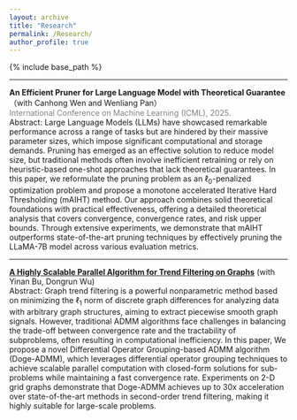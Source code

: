 ```yaml
---
layout: archive
title: "Research"
permalink: /Research/
author_profile: true
---
```


{% include base_path %}


---------------

**An Efficient Pruner for Large Language Model with Theoretical Guarantee** （with Canhong Wen and Wenliang Pan）           
<span style="color:gray">International Conference on Machine Learning (ICML), 2025.</span>   
Abstract: Large Language Models (LLMs) have showcased remarkable performance across a range of tasks but are hindered by their massive parameter sizes, which impose significant computational and storage demands. Pruning has emerged as an effective solution to reduce model size, but traditional methods often involve inefficient retraining or rely on heuristic-based one-shot approaches that lack theoretical guarantees. In this paper, we reformulate the pruning problem as an $\ell_0$-penalized optimization problem and propose a monotone accelerated Iterative Hard Thresholding (mAIHT) method. Our approach combines solid theoretical foundations with practical effectiveness, offering a detailed theoretical analysis that covers convergence, convergence rates, and risk upper bounds. Through extensive experiments, we demonstrate that mAIHT outperforms state-of-the-art pruning techniques by effectively pruning the LLaMA-7B model across various evaluation metrics.

---------------
  
[**A Highly Scalable Parallel Algorithm for Trend Filtering on Graphs**](https://github.com/byn1002/Doge-ADMM)  (with Yinan Bu, Dongrun Wu)      
Abstract: Graph trend filtering is a powerful nonparametric method based on minimizing the $\ell_1$ norm of discrete graph differences for analyzing data with arbitrary graph structures, aiming to extract piecewise smooth graph signals. However, traditional ADMM algorithms face challenges in balancing the trade-off between convergence rate and the tractability of subproblems, often resulting in computational inefficiency. In this paper, We propose a novel Differential Operator Grouping-based ADMM algorithm (Doge-ADMM), which leverages differential operator grouping techniques to achieve scalable parallel computation with closed-form solutions for sub-problems while maintaining a fast convergence rate. Experiments on 2-D grid graphs demonstrate that Doge-ADMM achieves up to 30x acceleration over state-of-the-art methods in second-order trend filtering, making it highly suitable for large-scale problems.
 



